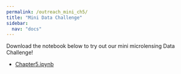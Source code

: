 ```yaml
---
permalink: /outreach_mini_ch5/
title: "Mini Data Challenge"
sidebar:
  nav: "docs"
---
```


Download the notebook below to try out our mini microlensing Data Challenge!

* [Chapter5.ipynb](https://github.com/rges-pit/rges-pit.github.io/docs/assets/notebooks/Chapter5.ipynb)